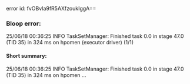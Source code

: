 error id: fvOBvIa9fR5AXfzoukIggA==
### Bloop error:

25/06/18 00:36:25 INFO TaskSetManager: Finished task 0.0 in stage 47.0 (TID 35) in 324 ms on hpomen (executor driver) (1/1)
#### Short summary: 

25/06/18 00:36:25 INFO TaskSetManager: Finished task 0.0 in stage 47.0 (TID 35) in 324 ms on hpomen ...